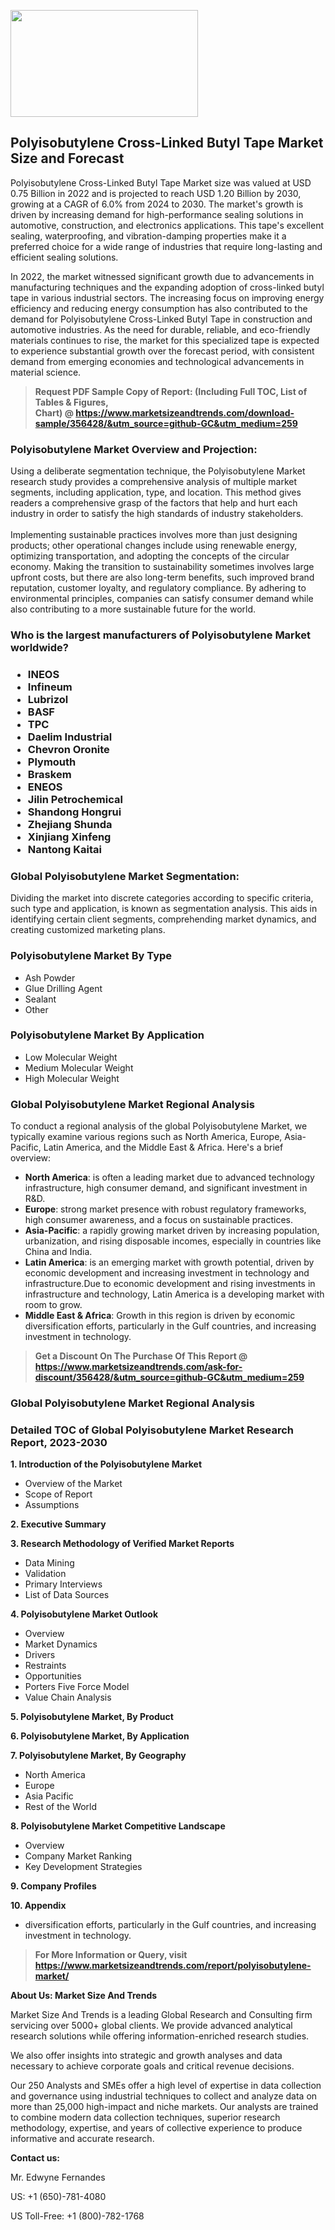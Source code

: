 <p><img class="alignnone size-medium wp-image-20088" src="https://ffe5etoiles.com/wp-content/uploads/2024/12/MST1-300x171.png" alt="" width="300" height="171" /></p><h2>Polyisobutylene Cross-Linked Butyl Tape Market Size and Forecast</h2><p>Polyisobutylene Cross-Linked Butyl Tape Market size was valued at USD 0.75 Billion in 2022 and is projected to reach USD 1.20 Billion by 2030, growing at a CAGR of 6.0% from 2024 to 2030. The market's growth is driven by increasing demand for high-performance sealing solutions in automotive, construction, and electronics applications. This tape's excellent sealing, waterproofing, and vibration-damping properties make it a preferred choice for a wide range of industries that require long-lasting and efficient sealing solutions.</p><p>In 2022, the market witnessed significant growth due to advancements in manufacturing techniques and the expanding adoption of cross-linked butyl tape in various industrial sectors. The increasing focus on improving energy efficiency and reducing energy consumption has also contributed to the demand for Polyisobutylene Cross-Linked Butyl Tape in construction and automotive industries. As the need for durable, reliable, and eco-friendly materials continues to rise, the market for this specialized tape is expected to experience substantial growth over the forecast period, with consistent demand from emerging economies and technological advancements in material science.</p></p><blockquote id="" class=""><strong>Request PDF Sample Copy of Report: (Including Full TOC, List of Tables &amp; Figures, Chart)&nbsp;@&nbsp;<strong><a href="https://www.marketsizeandtrends.com/download-sample/356428/&utm_source=github-GC&utm_medium=259" target="_blank">https://www.marketsizeandtrends.com/download-sample/356428/&utm_source=github-GC&utm_medium=259</a></strong></strong></blockquote><h3 id="" class="">Polyisobutylene Market&nbsp;Overview and Projection:</h3><p id="" class="">Using a deliberate segmentation technique, the Polyisobutylene Market research study provides a comprehensive analysis of multiple market segments, including application, type, and location. This method gives readers a comprehensive grasp of the factors that help and hurt each industry in order to satisfy the high standards of industry stakeholders. <br /> <br />Implementing sustainable practices involves more than just designing products; other operational changes include using renewable energy, optimizing transportation, and adopting the concepts of the circular economy. Making the transition to sustainability sometimes involves large upfront costs, but there are also long-term benefits, such improved brand reputation, customer loyalty, and regulatory compliance. By adhering to environmental principles, companies can satisfy consumer demand while also contributing to a more sustainable future for the world.</p><h3 id="" class="">Who is the largest manufacturers of&nbsp;Polyisobutylene Market worldwide?</h3><h3 class=""><p><ul><li>INEOS </li><li> Infineum </li><li> Lubrizol </li><li> BASF </li><li> TPC </li><li> Daelim Industrial </li><li> Chevron Oronite </li><li> Plymouth </li><li> Braskem </li><li> ENEOS </li><li> Jilin Petrochemical </li><li> Shandong Hongrui </li><li> Zhejiang Shunda </li><li> Xinjiang Xinfeng </li><li> Nantong Kaitai</li></ul></p></h3><h3 id="" class="">Global&nbsp;Polyisobutylene Market Segmentation:</h3><p id="" class="">Dividing the market into discrete categories according to specific criteria, such type and application, is known as segmentation analysis. This aids in identifying certain client segments, comprehending market dynamics, and creating customized marketing plans.</p><h3 id="" class="">Polyisobutylene Market&nbsp;By Type</h3><p><p><ul><li>Ash Powder</li><li> Glue Drilling Agent</li><li> Sealant</li><li> Other</p></li></ul></p></p><h3 id="" class="">Polyisobutylene Market&nbsp;By Application</h3><p class=""><p><ul><li>Low Molecular Weight</li><li> Medium Molecular Weight</li><li> High Molecular Weight</li></ul></p></p><h3 id="" class="">Global Polyisobutylene Market Regional Analysis</h3><p id="" class="">To conduct a regional analysis of the global Polyisobutylene Market, we typically examine various regions such as North America, Europe, Asia-Pacific, Latin America, and the Middle East &amp; Africa. Here's a brief overview:</p><ul><li><strong>North America</strong>: is often a leading market due to advanced technology infrastructure, high consumer demand, and significant investment in R&amp;D.</li><li><strong>Europe</strong>: strong market presence with robust regulatory frameworks, high consumer awareness, and a focus on sustainable practices.</li><li><strong>Asia-Pacific</strong>: a rapidly growing market driven by increasing population, urbanization, and rising disposable incomes, especially in countries like China and India.</li><li><strong>Latin America</strong>: is an emerging market with growth potential, driven by economic development and increasing investment in technology and infrastructure.Due to economic development and rising investments in infrastructure and technology, Latin America is a developing market with room to grow.</li><li><strong>Middle East &amp; Africa</strong>: Growth in this region is driven by economic diversification efforts, particularly in the Gulf countries, and increasing investment in technology.</li></ul><blockquote id="" class=""><strong>Get a Discount On The Purchase Of This Report @ <strong><a href="https://www.marketsizeandtrends.com/ask-for-discount/356428/&utm_source=github-GC&utm_medium=259" target="_blank">https://www.marketsizeandtrends.com/ask-for-discount/356428/&utm_source=github-GC&utm_medium=259</a></strong></strong></blockquote><h3 id="" class="">Global Polyisobutylene Market Regional Analysis</h3><h3 id="" class="">Detailed TOC of Global Polyisobutylene Market Research Report, 2023-2030</h3><p id="" class=""><strong>1. Introduction of the Polyisobutylene Market</strong></p><ul><li>Overview of the Market</li><li>Scope of Report</li><li>Assumptions</li></ul><p id="" class=""><strong>2. Executive Summary</strong></p><p id="" class=""><strong>3. Research Methodology of Verified Market Reports</strong></p><ul><li>Data Mining</li><li>Validation</li><li>Primary Interviews</li><li>List of Data Sources</li></ul><p id="" class=""><strong>4. Polyisobutylene Market Outlook</strong></p><ul><li>Overview</li><li>Market Dynamics</li><li>Drivers</li><li>Restraints</li><li>Opportunities</li><li>Porters Five Force Model</li><li>Value Chain Analysis</li></ul><p id="" class=""><strong>5. Polyisobutylene Market, By Product</strong></p><p id="" class=""><strong>6. Polyisobutylene Market, By Application</strong></p><p id="" class=""><strong>7. Polyisobutylene Market, By Geography</strong></p><ul><li>North America</li><li>Europe</li><li>Asia Pacific</li><li>Rest of the World</li></ul><p id="" class=""><strong>8. Polyisobutylene Market Competitive Landscape</strong></p><ul><li>Overview</li><li>Company Market Ranking</li><li>Key Development Strategies</li></ul><p id="" class=""><strong>9. Company Profiles</strong></p><p id="" class=""><strong>10. Appendix</strong></p><ul><li>diversification efforts, particularly in the Gulf countries, and increasing investment in technology.</li></ul><blockquote id="" class=""><strong>For More Information or Query, visit <strong><strong><a href="https://www.marketsizeandtrends.com/report/polyisobutylene-market/" target="_blank">https://www.marketsizeandtrends.com/report/polyisobutylene-market/</a></strong></strong></strong></blockquote><p id="" class=""><strong>About Us: Market Size And Trends</strong></p><p id="" class="">Market Size And Trends is a leading Global Research and Consulting firm servicing over 5000+ global clients. We provide advanced analytical research solutions while offering information-enriched research studies.</p><p id="" class="">We also offer insights into strategic and growth analyses and data necessary to achieve corporate goals and critical revenue decisions.</p><p id="" class="">Our 250 Analysts and SMEs offer a high level of expertise in data collection and governance using industrial techniques to collect and analyze data on more than 25,000 high-impact and niche markets. Our analysts are trained to combine modern data collection techniques, superior research methodology, expertise, and years of collective experience to produce informative and accurate research.</p><p id="" class=""><strong>Contact us:</strong></p><p id="" class="">Mr. Edwyne Fernandes</p><p id="" class="">US: +1 (650)-781-4080</p><p id="" class="">US Toll-Free: +1 (800)-782-1768</p>
